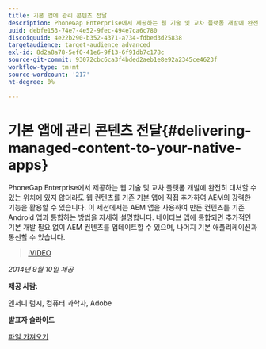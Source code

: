 ```yaml
---
title: 기본 앱에 관리 콘텐츠 전달
description: PhoneGap Enterprise에서 제공하는 웹 기술 및 교차 플랫폼 개발에 완전히 대처할 수 있는 위치에 있지 않더라도 웹 컨텐츠를 기존 기본 앱에 직접 추가하여 AEM의 강력한 기능을 활용할 수 있습니다. 이 세션에서는 AEM 앱을 사용하여 만든 컨텐츠를 기존 Android 앱과 통합하는 방법을 자세히 설명합니다. 네이티브 앱에 통합되면 추가적인 기본 개발 필요 없이 AEM 컨텐츠를 업데이트할 수 있으며, 나머지 기본 애플리케이션과 통신할 수 있습니다.
uuid: debfe153-74e7-4e52-9fec-494e7ca6c780
discoiquuid: 4e22b290-b352-4371-a734-fdbed3d25838
targetaudience: target-audience advanced
exl-id: 8d2a8a78-5ef0-41e6-9f13-6f91db7c178c
source-git-commit: 93072cbc6ca3f4bded2aeb1e8e92a2345ce4623f
workflow-type: tm+mt
source-wordcount: '217'
ht-degree: 0%

---
```


# 기본 앱에 관리 콘텐츠 전달{#delivering-managed-content-to-your-native-apps}

PhoneGap Enterprise에서 제공하는 웹 기술 및 교차 플랫폼 개발에 완전히 대처할 수 있는 위치에 있지 않더라도 웹 컨텐츠를 기존 기본 앱에 직접 추가하여 AEM의 강력한 기능을 활용할 수 있습니다. 이 세션에서는 AEM 앱을 사용하여 만든 컨텐츠를 기존 Android 앱과 통합하는 방법을 자세히 설명합니다. 네이티브 앱에 통합되면 추가적인 기본 개발 필요 없이 AEM 컨텐츠를 업데이트할 수 있으며, 나머지 기본 애플리케이션과 통신할 수 있습니다.

>[!VIDEO](https://video.tv.adobe.com/v/19467/?quality=9)

*2014년 9월 10일 제공*

**제공 사람:**

앤서니 럼시, 컴퓨터 과학자, Adobe

**발표자 슬라이드**

[파일 가져오기](assets/9-10-2014-delivering-managed-content-to-your-native-apps.pdf)
<!--
[Get back to the Overview](https://helpx.adobe.com/experience-manager/kt/eseminars/gems/aem-index.html)
-->
